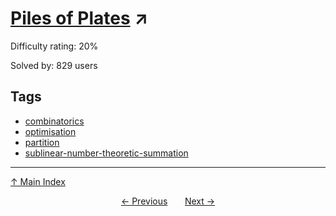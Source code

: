 # [Piles of Plates](https://projecteuler.net/problem=688) ↗️

Difficulty rating: 20%

Solved by: 829 users
## Tags

- [combinatorics](../tags/combinatorics.md)
- [optimisation](../tags/optimisation.md)
- [partition](../tags/partition.md)
- [sublinear-number-theoretic-summation](../tags/sublinear-number-theoretic-summation.md)



---

[↑ Main Index](../README.md)


<div align=center><a href='687.md'>← Previous</a> &nbsp;&nbsp; &nbsp;&nbsp;  <a href='689.md'>Next →</a></div>
